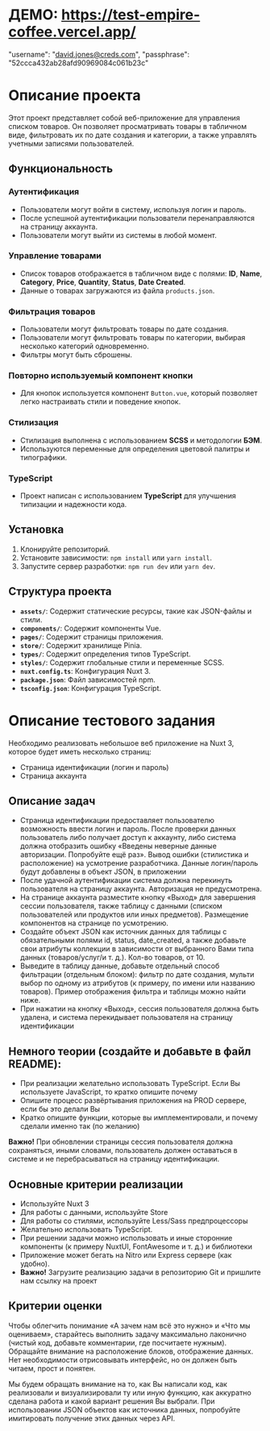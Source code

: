 # ДЕМО: https://test-empire-coffee.vercel.app/

"username": "david.jones@creds.com",
"passphrase": "52ccca432ab28afd90969084c061b23c"

# Описание проекта
Этот проект представляет собой веб-приложение для управления списком товаров. Он позволяет просматривать товары в табличном виде, фильтровать их по дате создания и категории, а также управлять учетными записями пользователей.

## Функциональность

### Аутентификация
- Пользователи могут войти в систему, используя логин и пароль.
- После успешной аутентификации пользователи перенаправляются на страницу аккаунта.
- Пользователи могут выйти из системы в любой момент.

### Управление товарами
- Список товаров отображается в табличном виде с полями: **ID**, **Name**, **Category**, **Price**, **Quantity**, **Status**, **Date Created**.
- Данные о товарах загружаются из файла `products.json`.

### Фильтрация товаров
- Пользователи могут фильтровать товары по дате создания.
- Пользователи могут фильтровать товары по категории, выбирая несколько категорий одновременно.
- Фильтры могут быть сброшены.

### Повторно используемый компонент кнопки
- Для кнопок используется компонент `Button.vue`, который позволяет легко настраивать стили и поведение кнопок.

### Стилизация
- Стилизация выполнена с использованием **SCSS** и методологии **БЭМ**.
- Используются переменные для определения цветовой палитры и типографики.

### TypeScript
- Проект написан с использованием **TypeScript** для улучшения типизации и надежности кода.

## Установка
1. Клонируйте репозиторий.
2. Установите зависимости: `npm install` или `yarn install`.
3. Запустите сервер разработки: `npm run dev` или `yarn dev`.

## Структура проекта
- **`assets/`**: Содержит статические ресурсы, такие как JSON-файлы и стили.
- **`components/`**: Содержит компоненты Vue.
- **`pages/`**: Содержит страницы приложения.
- **`store/`**: Содержит хранилище Pinia.
- **`types/`**: Содержит определения типов TypeScript.
- **`styles/`**: Содержит глобальные стили и переменные SCSS.
- **`nuxt.config.ts`**: Конфигурация Nuxt 3.
- **`package.json`**: Файл зависимостей npm.
- **`tsconfig.json`**: Конфигурация TypeScript.


# Описание тестового задания
Необходимо реализовать небольшое веб приложение на Nuxt 3, которое будет иметь несколько страниц:
- Страница идентификации (логин и пароль)
- Страница аккаунта

## Описание задач
- Страница идентификации предоставляет пользователю возможность ввести логин и пароль. После проверки данных пользователь либо получает доступ к аккаунту, либо система должна отобразить ошибку «Введены неверные данные авторизации. Попробуйте ещё раз». Вывод ошибки (стилистика и расположение) на усмотрение разработчика. Данные логин/пароль будут добавлены в объект JSON, в приложении
- После удачной аутентификации система должна перекинуть пользователя на страницу аккаунта. Авторизация не предусмотрена.
- На странице аккаунта разместите кнопку «Выход» для завершения сессии пользователя, также таблицу с данными (списком пользователей или продуктов или иных предметов). Размещение компонентов на странице по усмотрению.
- Создайте объект JSON как источник данных для таблицы с обязательными полями id, status, date_created, а также добавьте свои атрибуты коллекции в зависимости от выбранного Вами типа данных (товаров/услуг/и т. д.). Кол-во товаров, от 10.
- Выведите в таблицу данные, добавьте отдельный способ фильтрации (отдельным блоком): фильтр по дате создания, мульти выбор по одному из атрибутов (к примеру, по имени или названию товаров). Пример отображения фильтра и таблицы можно найти ниже.
- При нажатии на кнопку «Выход», сессия пользователя должна быть удалена, и система перекидывает пользователя на страницу идентификации

## Немного теории (создайте и добавьте в файл README):
- При реализации желательно использовать TypeScript. Если Вы используете JavaScript, то кратко опишите почему
- Опишите процесс развёртывания приложения на PROD сервере, если бы это делали Вы
- Кратко опишите функции, которые вы имплементировали, и почему сделали именно так (по желанию)

**Важно!** При обновлении страницы сессия пользователя должна сохраняться, иными словами, пользователь должен оставаться в системе и не перебрасываться на страницу идентификации.

## Основные критерии реализации
- Используйте Nuxt 3
- Для работы с данными, используйте Store
- Для работы со стилями, используйте Less/Sass предпроцессоры
- Желательно использовать TypeScript.
- При решении задачи можно использовать и иные сторонние компоненты (к примеру NuxtUI, FontAwesome и т. д.) и библиотеки
- Приложение может бегать на Nitro или Express сервере (как удобно).
- **Важно!** Загрузите реализацию задачи в репозиторию Git и пришлите нам ссылку на проект

## Критерии оценки
Чтобы облегчить понимание «А зачем нам всё это нужно» и «Что мы оцениваем», старайтесь выполнить задачу максимально лаконично (чистый код, добавьте комментарии, где посчитаете нужным). Обращайте внимание на расположение блоков, отображение данных. Нет необходимости отрисовывать интерфейс, но он должен быть читаем, прост и понятен.

Мы будем обращать внимание на то, как Вы написали код, как реализовали и визуализировали ту или иную функцию, как аккуратно сделана работа и какой вариант решения Вы выбрали. При использовании JSON объектов как источника данных, попробуйте имитировать получение этих данных через API.
